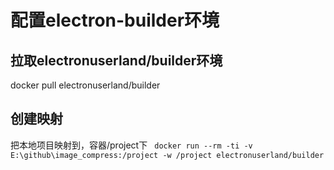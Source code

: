 # 配置electron-builder环境

## 拉取electronuserland/builder环境

docker pull electronuserland/builder


##  创建映射 

把本地项目映射到，容器/project下
` docker run --rm -ti -v E:\github\image_compress:/project -w /project electronuserland/builder`
